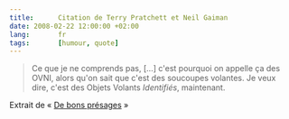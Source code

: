 ```yaml
---
title:      Citation de Terry Pratchett et Neil Gaiman
date: 2008-02-22 12:00:00 +02:00
lang:       fr
tags:       [humour, quote]
---
```


> Ce que je ne comprends pas, […] c'est pourquoi on appelle ça des OVNI, alors qu'on sait que c'est des soucoupes volantes. Je veux dire, c'est des Objets Volants *Identifiés*, maintenant.

Extrait de « [De bons présages](http://www.amazon.fr/exec/obidos/ASIN/2290315869/phpheaven-21) »
